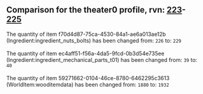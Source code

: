 ## Comparison for the theater0 profile, rvn: [223](https://github.com/PRO100KatYT/FortniteProfileRevisions/tree/main/profiles/theater0/223%20theater0.json)-[225](https://github.com/PRO100KatYT/FortniteProfileRevisions/tree/main/profiles/theater0/225%20theater0.json)

The quantity of item f70d4d87-75ca-4530-84a1-ae6a013ae12b (Ingredient:ingredient_nuts_bolts) has been changed from: `226` to: `229`
<br><br>
The quantity of item ec4aff51-f56a-4da5-9fcd-0b3d54e735ee (Ingredient:ingredient_mechanical_parts_t01) has been changed from: `39` to: `40`
<br><br>
The quantity of item 59271662-0104-46ce-8780-6462295c3613 (WorldItem:wooditemdata) has been changed from: `1880` to: `1932`
<br><br>
